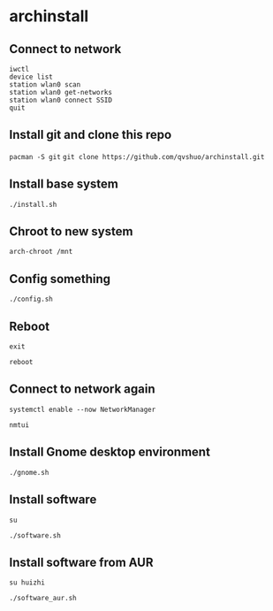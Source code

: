 # archinstall

## Connect to network

```
iwctl
device list
station wlan0 scan
station wlan0 get-networks
station wlan0 connect SSID
quit
```

## Install git and clone this repo

`pacman -S git`
`git clone https://github.com/qvshuo/archinstall.git`

## Install base system

`./install.sh`

## Chroot to new system

`arch-chroot /mnt`

## Config something

`./config.sh`

## Reboot

`exit`

`reboot`

## Connect to network again

`systemctl enable --now NetworkManager`

`nmtui`

## Install Gnome desktop environment

`./gnome.sh`

## Install software

`su`

`./software.sh`

## Install software from AUR

`su huizhi`

`./software_aur.sh`
